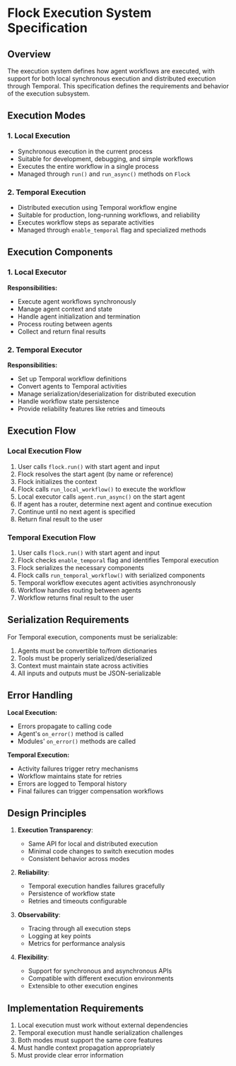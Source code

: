 # Flock Execution System Specification

## Overview
The execution system defines how agent workflows are executed, with support for both local synchronous execution and distributed execution through Temporal. This specification defines the requirements and behavior of the execution subsystem.

## Execution Modes

### 1. Local Execution
- Synchronous execution in the current process
- Suitable for development, debugging, and simple workflows
- Executes the entire workflow in a single process
- Managed through `run()` and `run_async()` methods on `Flock`

### 2. Temporal Execution
- Distributed execution using Temporal workflow engine
- Suitable for production, long-running workflows, and reliability
- Executes workflow steps as separate activities
- Managed through `enable_temporal` flag and specialized methods

## Execution Components

### 1. Local Executor

**Responsibilities:**
- Execute agent workflows synchronously
- Manage agent context and state
- Handle agent initialization and termination
- Process routing between agents
- Collect and return final results

### 2. Temporal Executor

**Responsibilities:**
- Set up Temporal workflow definitions
- Convert agents to Temporal activities
- Manage serialization/deserialization for distributed execution
- Handle workflow state persistence
- Provide reliability features like retries and timeouts

## Execution Flow

### Local Execution Flow
1. User calls `flock.run()` with start agent and input
2. Flock resolves the start agent (by name or reference)
3. Flock initializes the context
4. Flock calls `run_local_workflow()` to execute the workflow
5. Local executor calls `agent.run_async()` on the start agent
6. If agent has a router, determine next agent and continue execution
7. Continue until no next agent is specified
8. Return final result to the user

### Temporal Execution Flow
1. User calls `flock.run()` with start agent and input
2. Flock checks `enable_temporal` flag and identifies Temporal execution
3. Flock serializes the necessary components
4. Flock calls `run_temporal_workflow()` with serialized components
5. Temporal workflow executes agent activities asynchronously
6. Workflow handles routing between agents
7. Workflow returns final result to the user

## Serialization Requirements

For Temporal execution, components must be serializable:
1. Agents must be convertible to/from dictionaries
2. Tools must be properly serialized/deserialized
3. Context must maintain state across activities
4. All inputs and outputs must be JSON-serializable

## Error Handling

**Local Execution:**
- Errors propagate to calling code
- Agent's `on_error()` method is called
- Modules' `on_error()` methods are called

**Temporal Execution:**
- Activity failures trigger retry mechanisms
- Workflow maintains state for retries
- Errors are logged to Temporal history
- Final failures can trigger compensation workflows

## Design Principles

1. **Execution Transparency**:
   - Same API for local and distributed execution
   - Minimal code changes to switch execution modes
   - Consistent behavior across modes

2. **Reliability**:
   - Temporal execution handles failures gracefully
   - Persistence of workflow state
   - Retries and timeouts configurable

3. **Observability**:
   - Tracing through all execution steps
   - Logging at key points
   - Metrics for performance analysis

4. **Flexibility**:
   - Support for synchronous and asynchronous APIs
   - Compatible with different execution environments
   - Extensible to other execution engines

## Implementation Requirements

1. Local execution must work without external dependencies
2. Temporal execution must handle serialization challenges
3. Both modes must support the same core features
4. Must handle context propagation appropriately
5. Must provide clear error information 